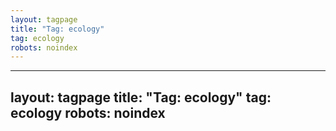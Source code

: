 ```yaml
---
layout: tagpage
title: "Tag: ecology"
tag: ecology
robots: noindex
---
```

---
layout: tagpage
title: "Tag: ecology"
tag: ecology
robots: noindex
---
